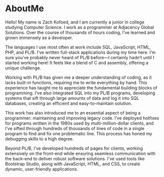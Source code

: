 # AboutMe
Hello!
My name is Zach Kofoed, and I am currently a junior in college studying Computer Science. I work as a programmer at Adjacency Global Solutions. Over the course of thousands of hours coding, I’ve learned and grown immensely as a developer.

The languages I use most often at work include SQL, JavaScript, HTML, PHP, and PL/B. I’ve written full-stack applications during my time here. I’m sure you’ve probably never heard of PL/B before—I certainly hadn’t until I started working here! It feels like a blend of C and assembly, offering a unique challenge.

Working with PL/B has given me a deeper understanding of coding, as it lacks built-in functions, requiring me to write everything by hand. This experience has taught me to appreciate the fundamental building blocks of programming. I’ve also integrated SQL into my PL/B programs, developing systems that sift through large amounts of data and log it into SQL databases, creating an efficient and easy-to-maintain solution.

This work has also introduced me to an essential aspect of being a programmer: maintaining and improving legacy code. I’ve deployed hotfixes for programs written in the 1980s used by multi-million-dollar clients, and I’ve sifted through hundreds of thousands of lines of code in a single program to find and fix one problematic line. This process has honed my debugging skills to a high degree.

Beyond PL/B, I’ve developed hundreds of pages for clients, working extensively on the front-end while ensuring seamless communication with the back-end to deliver robust software solutions. I’ve used tools like Bootstrap Studio, along with JavaScript, HTML, and CSS, to create dynamic, user-friendly applications.
